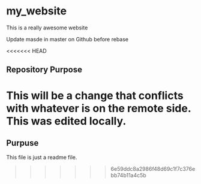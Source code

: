 # my_website

This is a really awesome website

Update masde in master on Github before rebase

<<<<<<< HEAD
## Repository Purpose

   This will be a change that conflicts
   with whatever is on the remote side.
   This was edited locally.
=======
## Purpuse 
This file is just a readme file.
>>>>>>> 6e59ddc8a2986f48d69c1f7c376ebb74b11a4c5b
